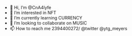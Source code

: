 - 👋 Hi, I’m @CnA4lyfe
- 👀 I’m interested in NFT
- 🌱 I’m currently learning CURRENCY 
- 💞️ I’m looking to collaborate on MUSIC
- 📫 How to reach me 2394400272/ @twitter @ytg_meyers

<!---
CnA4lyfe/CnA4lyfe is a ✨ special ✨ repository because its `README.md` (this file) appears on your GitHub profile.
You can click the Preview link to take a look at your changes.
--->
